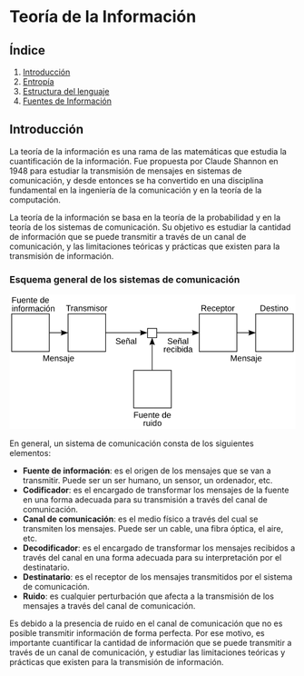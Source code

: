 # Teoría de la Información

## Índice

1. [Introducción](#introducción)
2. [Entropía](./2-entropia/README.md)
3. [Estructura del lenguaje](./3-estructura_lenguaje/README.md)
4. [Fuentes de Información](./4-fuentes_informacion/README.md)

## Introducción

La teoría de la información es una rama de las matemáticas que estudia la cuantificación de la información. Fue propuesta por Claude Shannon en 1948 para estudiar la transmisión de mensajes en sistemas de comunicación, y desde entonces se ha convertido en una disciplina fundamental en la ingeniería de la comunicación y en la teoría de la computación.

La teoría de la información se basa en la teoría de la probabilidad y en la teoría de los sistemas de comunicación. Su objetivo es estudiar la cantidad de información que se puede transmitir a través de un canal de comunicación, y las limitaciones teóricas y prácticas que existen para la transmisión de información.

### Esquema general de los sistemas de comunicación

![shannon_comms](./img/shannon_communication_system.svg)

En general, un sistema de comunicación consta de los siguientes elementos:

- **Fuente de información**: es el origen de los mensajes que se van a transmitir. Puede ser un ser humano, un sensor, un ordenador, etc.
- **Codificador**: es el encargado de transformar los mensajes de la fuente en una forma adecuada para su transmisión a través del canal de comunicación.
- **Canal de comunicación**: es el medio físico a través del cual se transmiten los mensajes. Puede ser un cable, una fibra óptica, el aire, etc.
- **Decodificador**: es el encargado de transformar los mensajes recibidos a través del canal en una forma adecuada para su interpretación por el destinatario.
- **Destinatario**: es el receptor de los mensajes transmitidos por el sistema de comunicación.
- **Ruido**: es cualquier perturbación que afecta a la transmisión de los mensajes a través del canal de comunicación.

Es debido a la presencia de ruido en el canal de comunicación que no es posible transmitir información de forma perfecta. Por ese motivo, es importante cuantificar la cantidad de información que se puede transmitir a través de un canal de comunicación, y estudiar las limitaciones teóricas y prácticas que existen para la transmisión de información.

